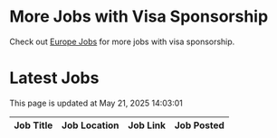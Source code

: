 # More Jobs with Visa Sponsorship

Check out [Europe Jobs](https://github.com/sureshparimi/europejobs#latest-jobs) for more jobs with visa sponsorship.

# Latest Jobs

This page is updated at May 21, 2025 14:03:01

| Job Title | Job Location | Job Link | Job Posted |
| --- | --- | --- | --- |
